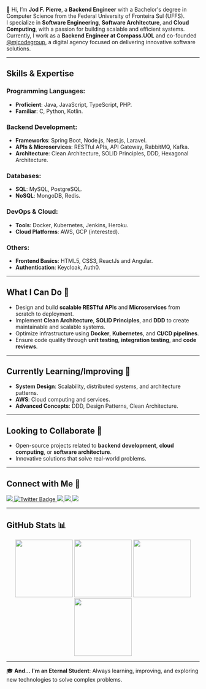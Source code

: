 👋 Hi, I’m **Jod F. Pierre**, a **Backend Engineer** with a Bachelor's degree in Computer Science from the Federal University of Fronteira Sul (UFFS).  
I specialize in **Software Engineering**, **Software Architecture**, and **Cloud Computing**, with a passion for building scalable and efficient systems.  
Currently, I work as a **Backend Engineer at Compass.UOL** and co-founded [@mjcodegroup](https://github.com/mjcodegroup), a digital agency focused on delivering innovative software solutions.

---

## **Skills & Expertise**

### **Programming Languages**:
- **Proficient**: Java, JavaScript, TypeScript, PHP.
- **Familiar**: C, Python, Kotlin.

### **Backend Development**:
- **Frameworks**: Spring Boot, Node.js, Nest.js, Laravel.
- **APIs & Microservices**: RESTful APIs, API Gateway, RabbitMQ, Kafka.
- **Architecture**: Clean Architecture, SOLID Principles, DDD, Hexagonal Architecture.

### **Databases**:
- **SQL**: MySQL, PostgreSQL.
- **NoSQL**: MongoDB, Redis.

### **DevOps & Cloud**:
- **Tools**: Docker, Kubernetes, Jenkins, Heroku.
- **Cloud Platforms**: AWS, GCP (interested).

### **Others**:
- **Frontend Basics**: HTML5, CSS3, ReactJs and Angular.
- **Authentication**: Keycloak, Auth0.

---

## **What I Can Do** 🚀
- Design and build **scalable RESTful APIs** and **Microservices** from scratch to deployment.
- Implement **Clean Architecture**, **SOLID Principles**, and **DDD** to create maintainable and scalable systems.
- Optimize infrastructure using **Docker**, **Kubernetes**, and **CI/CD pipelines**.
- Ensure code quality through **unit testing**, **integration testing**, and **code reviews**.

---

## **Currently Learning/Improving** 🌱
- **System Design**: Scalability, distributed systems, and architecture patterns.
- **AWS**: Cloud computing and services.
- **Advanced Concepts**: DDD, Design Patterns, Clean Architecture.

---

## **Looking to Collaborate** 💞️
- Open-source projects related to **backend development**, **cloud computing**, or **software architecture**.
- Innovative solutions that solve real-world problems.

---

## **Connect with Me** 🤝

<div>
  <a href="https://www.linkedin.com/in/jodfedlet" target="_blank">
    <img src="https://img.shields.io/badge/LinkedIn-0077B5?style=for-the-badge&logo=linkedin&logoColor=white" target="_blank">
  </a>
  <a href="https://twitter.com/jod_fedlet" target="_blank">
    <img src="https://img.shields.io/badge/Twitter-blue?style=for-the-badge&logo=twitter&logoColor=white" alt="Twitter Badge"/>
  </a>
  <a href="mailto:fedletpierre15@gmail.com">
    <img src="https://img.shields.io/badge/Gmail-D14836?style=for-the-badge&logo=gmail&logoColor=white" target="_blank">
  </a>
  <a href="https://t.me/jodpierre" target="_blank">
    <img src="https://img.shields.io/badge/Telegram-2CA5E0?style=for-the-badge&logo=telegram&logoColor=white">
  </a>
  <a href="https://dev.to/jodfedlet" target="_blank">
    <img src="https://img.shields.io/badge/Dev.to-0A0A0A?style=for-the-badge&logo=dev.to&logoColor=white">
  </a>
</div>

---

## **GitHub Stats** 📊

<div align="center">
  <img height="150em" src="https://github-profile-summary-cards.vercel.app/api/cards/profile-details?username=jodfedlet&theme=tokyonight"/> 
  <img height="150em" src="https://github-readme-stats.vercel.app/api?username=jodfedlet&show_icons=true&theme=tokyonight&include_all_commits=true&count_private=false&hide_border=true"/> 
  <img height="150em" src="https://github-readme-stats.vercel.app/api/top-langs/?username=jodfedlet&layout=compact&langs_count=7&theme=tokyonight&hide_border=true"/> 
  <img height="150em" src="https://github-readme-streak-stats.herokuapp.com/?user=jodfedlet&theme=tokyonight&hide_border=true"/>
</div>

---

🎓 **And... I'm an Eternal Student**: Always learning, improving, and exploring new technologies to solve complex problems.
